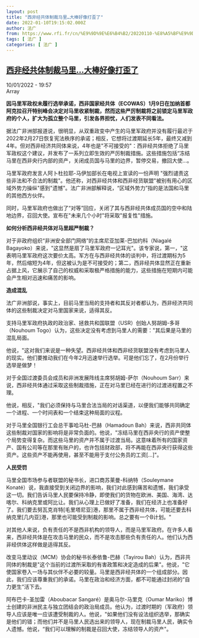 ```yaml
---
layout: post
title: "西非经共体制裁马里…大棒好像打歪了"
date: 2022-01-10T19:15:02.000Z
author: 法广
from: https://www.rfi.fr/cn/%E9%9D%9E%E6%B4%B2/20220110-%E8%A5%BF%E9%9D%9E%E7%BB%8F%E5%85%B1%E4%BD%93%E5%88%B6%E8%A3%81%E9%A9%AC%E9%87%8C-%E5%A4%A7%E6%A3%92%E5%A5%BD%E5%83%8F%E6%89%93%E6%AD%AA%E4%BA%86
tags: [ 法广 ]
categories: [ 法广 ]
---
```

<!--1641842102000-->
[西非经共体制裁马里…大棒好像打歪了](https://www.rfi.fr/cn/%E9%9D%9E%E6%B4%B2/20220110-%E8%A5%BF%E9%9D%9E%E7%BB%8F%E5%85%B1%E4%BD%93%E5%88%B6%E8%A3%81%E9%A9%AC%E9%87%8C-%E5%A4%A7%E6%A3%92%E5%A5%BD%E5%83%8F%E6%89%93%E6%AD%AA%E4%BA%86)
------

<div>
<div>10/01/2022 - 19:57</div>Array<p><strong>                    因马里军政权未履行选举承诺，西非国家经共体（ECOWAS）1月9日在加纳首都阿克拉召开特别峰会决定对马里收紧制裁，然而这些严厉制裁将之前锁定马里军政府的个人，扩大为孤立整个马里，引发各界担忧，人们发表不同看法。                </strong></p><div >                    <p>据法广非洲部报道说，很明显，从双重政变中产生的马里军政府并没有履行最迟于2022年2月27日恢复宪法秩序的承诺；相反，它想将过渡期延长5年，最终又减到4年。但对西非经济共同体来说，4年也是"不可接受的"：西非经共体拒绝了马里军政权这个建议，并发布了一系列立即生效的严厉制裁措施。这些措施包括“冻结马里在西非央行内部的资产，关闭成员国与马里的边界，暂停交易，撤回大使…。</p><p>马里军政府发言人阿卜杜拉耶-马伊加部长在电视上宣读的一份声明 "强烈谴责这些非法和不合法的制裁"。他还称，对西非经共体和西非经货联盟"被别有用心的区域外势力操纵"感到"遗憾"。法广非洲部解释说，“区域外势力”指的是法国和马里的其他西方伙伴。</p><p>同时，马里军政府也做出了“对等”回应，关闭了其与西非经共体成员国的空中和陆地边界，召回大使。宣布在"未来几个小时"将采取"报复性"措施。</p><p><strong>如何分析西非经共体对马里超严制裁？</strong></p><p>对于非政府组织“非洲安全部门网络”的主席尼亚加莱-巴加约科（Niagalé Bagayoko）来说，"这显然是扇了马里军政府一记耳光"。该专家说，第一，"这表明马里军政府这次要价太高。军方在与西非经共体的谈判中，将过渡期标为5年，然后缩短为4年，但这被认为是不可接受的；第二，西非经共体显然正在重新占据上风，它展示了自己的权威和采取极严格措施的能力，这些措施在短期内可能会产生相对迅速和痛苦的影响。</p><p><strong>造成混乱</strong></p><p>法广非洲部说，事实上，目前马里当局的支持者和其反对者都认为，西非经济共同体的这些制裁决定对马里国家来说，适得其反。</p><p>支持马里军政府执政的政治家、拯救共和国联盟（USR）创始人努胡姆-多哥（Nouhoum Togo）认为，这些决定没有考虑到马里人的需要："其后果是马里的混乱局面。</p><p>他说，"这对我们来说是一种失望。西非经共体和西非经货联盟没有考虑到马里人的现实。他们要推动我们在今年2月迅速举行选举。可是他们忘了，在2月份举行选举是做梦！</p><p>对于全国过渡委员会成员和非洲发展阵线主席努胡姆-萨尔（Nouhoum Sarr）来说，西非经共体通过采取这些制裁措施，正在对马里已经在进行的过渡进程置之不理。</p><p>他说，相反，"我们必须保持与马里合法当局的对话渠道，以便我们能够共同确定一个进程、一个时间表和一个结束这种局面的议程。</p><p>对于马里全国银行工会总干事哈马杜-巴赫（Hamadoun Bah）来说，西非共同体这些制裁对国家的影响将是非常负面的。他说，"冻结马里在西非央行的资产使整个局势变得复杂。而这些马里的资产并不属于过渡当局。这意味着所有的国家资产、国有公司等在那里有账户的，也许包括财政部，将不再能在西非央行获得这些资产。这些资产不能再使用，甚至不能用于支付公务员的工资[...]"。</p><p><strong>人民受罚</strong></p><p>马里全国市场参与者联盟的秘书长，进口商苏莱曼-科纳特（Souleymane Konaté）说，我直接受到关闭边界的影响，我们对此感到痛苦和遗憾，我们承受这一切。我们告诉马里人民要保持冷静，即使我们的货物在欧洲、美国、海湾、达喀尔、科纳克里或阿比让。我们从心理上已做好了准备，我们在经济上也准备好了。我们要去努瓦克肖特[毛里塔尼亚]港，那里不属于西非经共体，可能还要去科纳克里[几内亚]港，那里也可能受到制裁的影响。总之要有一个B计划。"</p><p>对其他人来说，负有责任的不是西非机构的领导人，而是马里军政府。在许多人看来，西非经共体是在攻击马里的民众，而不是攻击那些负有责任的人。他们认为西非经供体这样做是适得其反。</p><p>改变马里动议（MCM）协会的秘书长泰依鲁-巴赫（Tayirou Bah）认为，西非共同体的制裁是"这个当前的过渡所采取的有害政策和决定造成的后果"。他说，"它使国家卷入一场与其伙伴不必要的较量。马里是西非经共体的一个组成部分。因此，我们应该尊重我们的承诺。马里在政治和经济方面，都不可能通过封闭的“自力更生”活下去。</p><p>阿布巴卡-圣加雷（Aboubacar Sangaré）是奥马尔-马里克（Oumar Mariko）博士创建的非洲民主与独立团结会的政治局成员。他认为，过渡时期的（军政府）领导人应该是唯一应该遭受制裁的人。他说，"如果他们没有设法组织选举，那确实是他们的错；而他们并不是马里人民选出来的领导人，现在制裁马里人民，确实令人遗憾。他说，“我们可以理解的制裁是召回大使，冻结领导人的资产"。</p>                                            <div data-selfpromo-newsletter>    </div>    <div data-selfpromo-app>    </div>                </div>
</div>

